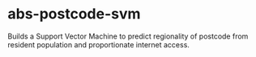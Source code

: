 # abs-postcode-svm
Builds a Support Vector Machine to predict regionality of postcode from resident population and proportionate internet access.

